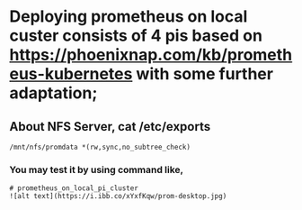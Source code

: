 #  Deploying prometheus on local custer consists of 4 pis based on https://phoenixnap.com/kb/prometheus-kubernetes with some further adaptation;
## About NFS Server, cat /etc/exports
```/mnt/nfs/promdata *(rw,sync,no_subtree_check)```
### You may test it by using command like,
```sudo mount -t nfs 192.168.11.113:/mnt/nfs/promdata /mnt/nfs/promdata
# prometheus_on_local_pi_cluster
![alt text](https://i.ibb.co/xYxfKqw/prom-desktop.jpg)
